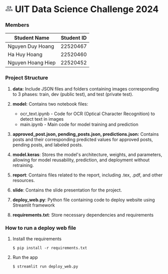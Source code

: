 # <svg xmlns="http://www.w3.org/2000/svg" height="24px" viewBox="0 -960 960 960" width="24px" fill="#5f6368"><path d="M40-272q0-34 17.5-62.5T104-378q62-31 126-46.5T360-440q66 0 130 15.5T616-378q29 15 46.5 43.5T680-272v32q0 33-23.5 56.5T600-160H120q-33 0-56.5-23.5T40-240v-32Zm800 112H738q11-18 16.5-38.5T760-240v-40q0-44-24.5-84.5T666-434q51 6 96 20.5t84 35.5q36 20 55 44.5t19 53.5v40q0 33-23.5 56.5T840-160ZM360-480q-66 0-113-47t-47-113q0-66 47-113t113-47q66 0 113 47t47 113q0 66-47 113t-113 47Zm400-160q0 66-47 113t-113 47q-11 0-28-2.5t-28-5.5q27-32 41.5-71t14.5-81q0-42-14.5-81T544-792q14-5 28-6.5t28-1.5q66 0 113 47t47 113ZM120-240h480v-32q0-11-5.5-20T580-306q-54-27-109-40.5T360-360q-56 0-111 13.5T140-306q-9 5-14.5 14t-5.5 20v32Zm240-320q33 0 56.5-23.5T440-640q0-33-23.5-56.5T360-720q-33 0-56.5 23.5T280-640q0 33 23.5 56.5T360-560Zm0 320Zm0-400Z"/></svg> UIT Data Science Challenge 2024

### Members
| Student Name     | Student ID |
|------------------|------------|
| Nguyen Duy Hoang | 22520467   |
| Ha Huy Hoang     | 22520460   |
| Nguyen Hoang Hiep   | 22520452   |

### Project Structure
1. **data:**  Include JSON files and folders containing images corresponding to 3 phases: train, dev (public test), and test (private test).

2. **model:** Contains two notebook files:
   - ocr_text.ipynb - Code for OCR (Optical Character Recognition) to detect text in images
   - main.ipynb - Main code for model training and prediction
3. **approved_post.json, pending_posts.json, predictions.json:** Contains posts and their corresponding predicted values for approved posts, pending posts, and labeled posts.

4. **model.keras**: Stores the model's architecture, weights, and parameters, allowing for model reusability, prediction, and deployment without retraining. 
5. **report**: Contains files related to the report, including .tex, .pdf, and other resources.

6. **slide**: Contains the slide presentation for the project.
   
7. **deploy_web.py**: Python file containing code to deploy website using Streamlit framework

8.  **requirements.txt**: Store necessary dependencies and requirements



### How to run a deploy web file

1. Install the requirements

   ```
   $ pip install -r requirements.txt
   ```

2. Run the app

   ```
   $ streamlit run deploy_web.py
   ```
